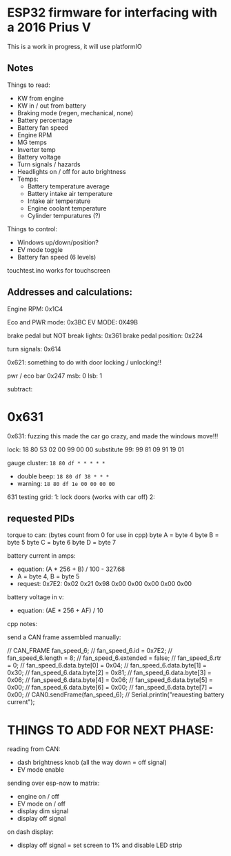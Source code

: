 # ESP32 firmware for interfacing with a 2016 Prius V
This is a work in progress, it will use platformIO

## Notes

Things to read:
- KW from engine
- KW in / out from battery
- Braking mode (regen, mechanical, none)
- Battery percentage
- Battery fan speed
- Engine RPM
- MG temps
- Inverter temp
- Battery voltage
- Turn signals / hazards
- Headlights on / off for auto brightness
- Temps:
  - Battery temperature average
  - Battery intake air temperature
  - Intake air temperature
  - Engine coolant temperature
  - Cylinder tempuratures (?)

Things to control:
- Windows up/down/position?
- EV mode toggle
- Battery fan speed (6 levels)

touchtest.ino works for touchscreen

## Addresses and calculations:

Engine RPM: 0x1C4 

Eco and PWR mode: 0x3BC
EV MODE: 0X49B

brake pedal but NOT break lights: 0x361
brake pedal position: 0x224

turn signals: 0x614

0x621: something to do with door locking / unlocking!!

pwr / eco bar
0x247 
msb: 0
lsb: 1

subtract: 

# 0x631
0x631: fuzzing this made the car go crazy, and made the windows move!!!

lock: 18 80 53 02 00 99 00 00
substitute 99: 
99 81 09 91 19 01 

gauge cluster: `18 80 df * * * * *`
  - double beep: `18 80 df 38 * * *`
  - warning: `18 80 df 1e 00 00 00 00`

631 testing grid:
1: lock doors (works with car off)
2: 

## requested PIDs

torque to can:
(bytes count from 0 for use in cpp)
byte A = byte 4
byte B = byte 5
byte C = byte 6
byte D = byte 7

battery current in amps: 
  - equation: (A * 256 + B) / 100 - 327.68
  - A = byte 4, B = byte 5
  - request: 0x7E2: 0x02 0x21 0x98 0x00 0x00 0x00 0x00 0x00 

battery voltage in v:
  - equation: (AE * 256 + AF) / 10
  

cpp notes:

send a CAN frame assembled manually:

  // CAN_FRAME fan_speed_6;
  // fan_speed_6.id = 0x7E2;
  // fan_speed_6.length = 8;
  // fan_speed_6.extended = false;
  // fan_speed_6.rtr = 0;
  // fan_speed_6.data.byte[0] = 0x04;
  // fan_speed_6.data.byte[1] = 0x30;
  // fan_speed_6.data.byte[2] = 0x81;
  // fan_speed_6.data.byte[3] = 0x06;
  // fan_speed_6.data.byte[4] = 0x06;
  // fan_speed_6.data.byte[5] = 0x00;
  // fan_speed_6.data.byte[6] = 0x00;
  // fan_speed_6.data.byte[7] = 0x00;
  // CAN0.sendFrame(fan_speed_6);
  // Serial.println("reauesting battery current");
  
# THINGS TO ADD FOR NEXT PHASE:

reading from CAN:
  - dash brightness knob (all the way down = off signal)
  - EV mode enable

sending over esp-now to matrix:
  - engine on / off
  - EV mode on / off
  - display dim signal
  - display off signal
  
on dash display:
  - display off signal = set screen to 1% and disable LED strip
